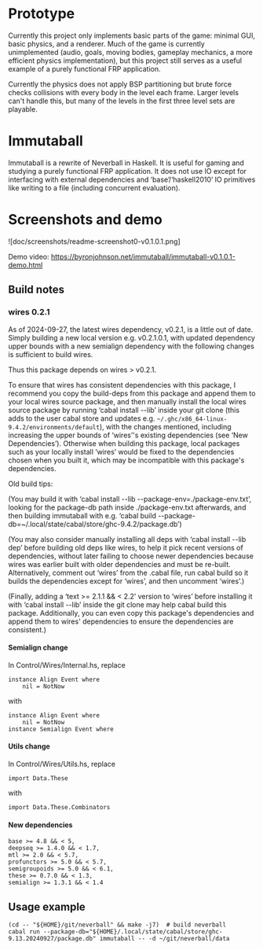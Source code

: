 # Prototype

Currently this project only implements basic parts of the game: minimal GUI,
basic physics, and a renderer.  Much of the game is currently unimplemented
(audio, goals, moving bodies, gameplay mechanics, a more efficient physics
implementation), but this project still serves as a useful example of a purely
functional FRP application.

Currently the physics does not apply BSP partitioning but brute force checks
collisions with every body in the level each frame.  Larger levels can't handle
this, but many of the levels in the first three level sets are playable.

# Immutaball

Immutaball is a rewrite of Neverball in Haskell.  It is useful for gaming and
studying a purely functional FRP application.  It does not use IO except for
interfacing with external dependencies and ‘base’/‘haskell2010’ IO primitives
like writing to a file (including concurrent evaluation).

# Screenshots and demo

![doc/screenshots/readme-screenshot0-v0.1.0.1.png]

Demo video: <https://byronjohnson.net/immutaball/immutaball-v0.1.0.1-demo.html>

## Build notes

### wires 0.2.1

As of 2024-09-27, the latest wires dependency, v0.2.1, is a little out of date.
Simply building a new local version e.g. v0.2.1.0.1, with updated dependency
upper bounds with a new semialign dependency with the following changes is
sufficient to build wires.

Thus this package depends on wires > v0.2.1.

To ensure that wires has consistent dependencies with this package, I recommend
you copy the build-deps from this package and append them to your local wires
source package, and then manually install the local wires source package by
running ‘cabal install --lib’ inside your git clone (this adds to the user
cabal store and updates e.g. `~/.ghc/x86_64-linux-9.4.2/environments/default`),
with the changes mentioned, including increasing the upper bounds of ‘wires’'s
existing dependencies (see ‘New Dependencies’).  Otherwise when building this
package, local packages such as your locally install ‘wires’ would be fixed to
the dependencies chosen when you built it, which may be incompatible with this
package's dependencies.

Old build tips:

(You may build it with ‘cabal install --lib --package-env=./package-env.txt’,
looking for the package-db path inside ./package-env.txt afterwards, and then
building immutaball with e.g.
‘cabal build --package-db=~/.local/state/cabal/store/ghc-9.4.2/package.db’)

(You may also consider manually installing all deps with ‘cabal install --lib
dep’ before building old deps like wires, to help it pick recent versions of
dependencies, without later failing to choose newer dependencies because wires
was earlier built with older dependencies and must be re-built.  Alternatively,
comment out ‘wires’ from the .cabal file, run cabal build so it builds the
dependencies except for ‘wires’, and then uncomment ‘wires’.)

(Finally, adding a ‘text >= 2.1.1 && < 2.2’ version to ‘wires’ before installing
it with ‘cabal install --lib’ inside the git clone may help cabal build this
package.  Additionally, you can even copy this package's dependencies and append them to
wires' dependencies to ensure the dependencies are consistent.)

#### Semialign change

In Control/Wires/Internal.hs, replace

```
instance Align Event where
    nil = NotNow
```

with

```
instance Align Event where
    nil = NotNow
instance Semialign Event where
```

#### Utils change

In Control/Wires/Utils.hs, replace

```
import Data.These
```

with

```
import Data.These.Combinators
```

#### New dependencies

```
base >= 4.8 && < 5,
deepseq >= 1.4.0 && < 1.7,
mtl >= 2.0 && < 5.7,
profunctors >= 5.0 && < 5.7,
semigroupoids >= 5.0 && < 6.1,
these >= 0.7.0 && < 1.3,
semialign >= 1.3.1 && < 1.4
```

## Usage example

```
(cd -- "${HOME}/git/neverball" && make -j7)  # build neverball
cabal run --package-db="${HOME}/.local/state/cabal/store/ghc-9.13.20240927/package.db" immutaball -- -d ~/git/neverball/data
```
